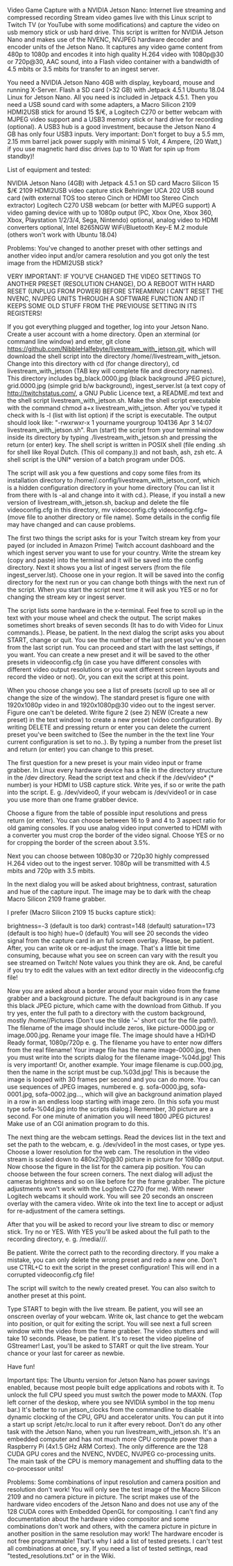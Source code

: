 Video Game Capture with a NVIDIA Jetson Nano: Internet live streaming and compressed recording
Stream video games live with this Linux script to Twitch TV (or YouTube with some modifications) and capture the video on usb memory stick or usb hard drive. This script is written for NVIDIA Jetson Nano and makes use of the NVENC, NVJPEG hardware decoder and encoder units of the Jetson Nano. It captures any video game content from 480p to 1080p and encodes it into high quality H.264 video with 1080p@30 or 720p@30, AAC sound, into a Flash video container with a bandwidth of 4.5 mbits or 3.5 mbits for transfer to an ingest server.

You need a NVIDIA Jetson Nano 4GB with display, keyboard, mouse and running X-Server. Flash a SD card (>32 GB) with Jetpack 4.5.1 Ubuntu 18.04 Linux for Jetson Nano. All you need is included in Jetpack 4.5.1. Then you need a USB sound card with some adapters, a Macro Silicon 2109 HDMI2USB stick for around 15 $/€, a Logitech C270 or better webcam with MJPEG video support and a USB3 memory stick or hard drive for recording (optional). A USB3 hub is a good investment, because the Jetson Nano 4 GB has only four USB3 inputs. Very important: Don't forget to buy a 5.5 mm, 2.15 mm barrel jack power supply with minimal 5 Volt, 4 Ampere, (20 Watt,) if you use magnetic hard disc drives (up to 10 Watt for spin up from standby)!

List of equipment and tested:

NVIDIA Jetson Nano (4GB) with Jetpack 4.5.1 on SD card
Macro Silicon 15 $/€ 2109 HDMI2USB video capture stick
Behringer UCA 202 USB sound card (with external TOS too stereo Cinch or HDMI too Stereo Cinch extractor)
Logitech C270 USB webcam (or better with MJPEG support)
A video gaming device with up to 1080p output (PC, Xbox One, Xbox 360, Xbox, Playstation 1/2/3/4, Sega, Nintendo)
optional, analog video to HDMI converters
optional, Intel 8265NGW WiFi/Bluetooth Key-E M.2 module (others won't work with Ubuntu 18.04)

Problems: You've changed to another preset with other settings and another video input and/or camera resolution and you got only the test image from the HDMI2USB stick?

VERY IMPORTANT: IF YOU'VE CHANGED THE VIDEO SETTINGS TO ANOTHER PRESET (RESOLUTION CHANGE), DO A REBOOT WITH HARD RESET (UNPLUG FROM POWER) BEFORE STREAMING! I CAN'T RESET THE NVENC, NVJPEG UNITS THROUGH A SOFTWARE FUNCTION AND IT KEEPS SOME OLD STUFF FROM THE PREVIOUSE SETTING IN ITS REGISTERS!


If you got everything plugged and together, log into your Jetson Nano. Create a user account with a home directory. Open an xterminal (or command line window) and enter, git clone https://github.com/NibbleHalfebyte/livestream_with_jetson.git, which will download the shell script into the directory /home/<your user name>/livestream_with_jetson. Change into this directory with cd (for change directory), cd livestream_with_jetson (TAB key will complete file and directory names). This directory includes bg_black.0000.jpg (black background JPEG picture), grid.0000.jpg (simple grid b/w background), ingest_server.lst (a text copy of http://twitchstatus.com/, a GNU Public Licence text, a README.md text and the shell script livestream_with_jetson.sh. Make the shell script executable with the command chmod a+x livestream_with_jetson. After you've typed it check with ls -l (list with list option) if the script is executable. The output should look like: "-rwxrwxr-x 1 yourname yourgroup 104136 Apr 3 14:07 livestream_with_jetson.sh". Run (start) the script from your terminal window inside its directory by typing ./livestream_with_jetson.sh and pressing the return (or enter) key. The shell script is written in POSIX shell (file ending .sh for shell like Royal Dutch. (This oil company.)) and not bash, ash, zsh etc. A shell script is the UNI* version of a batch program under DOS.

The script will ask you a few questions and copy some files from its installation directory to /home/<your username>/.config/livestream_with_jetson_conf, which is a hidden configuration directory in your home directory (You can list it from there with ls -al and change into it with cd.). Please, if you install a new version of livestream_with_jetson.sh, backup and delete the file videoconfig.cfg in this directory, mv videoconfig.cfg videoconfig.cfg~ (move file to another directory or file name). Some details in the config file may have changed and can cause problems.

The first two things the script asks for is your Twitch stream key from your payed (or included in Amazon Prime) Twitch account dashboard and the which ingest server you want to use for your country. Write the stream key (copy and paste) into the terminal and it will be saved into the config directory. Next it shows you a list of ingest servers (from the file ingest_server.lst). Choose one in your region. It will be saved into the config directory for the next run or you can change both things with the next run of the script. When you start the script next time it will ask you YES or no for changing the stream key or ingest server.

The script lists some hardware in the x-terminal. Feel free to scroll up in the text with your mouse wheel and check the output. The script makes sometimes short breaks of seven seconds (It has to do with Video for Linux commands.). Please, be patient. In the next dialog the script asks you about START, change or quit. You see the number of the last preset you've chosen from the last script run. You can proceed and start with the last settings, if you want. You can create a new preset and it will be saved to the other presets in videoconfig.cfg (in case you have different consoles with different video output resolutions or you want different screen layouts and record the video or not). Or, you can exit the script at this point.

When you choose change you see a list of presets (scroll up to see all or change the size of the window). The standard preset is figure one with 1920x1080p video in and 1920x1080p@30 video out to the ingest server. Figure one can't be deleted. Write figure 2 (see 2) NEW (Create a new preset) in the text window) to create a new preset (video configuration). By writing DELETE and pressing return or enter you can delete the current preset you've been switched to (See the number in the the text line Your current configuration is set to no..). By typing a number from the preset list and return (or enter) you can change to this preset.

The first question for a new preset is your main video input or frame grabber. In Linux every hardware device has a file in the directory structure in the /dev directory. Read the script text and check if the /dev/video* (* number) is your HDMI to USB capture stick. Write yes, if so or write the path into the script. E. g. /dev/video0, if your webcam is /dev/video1 or in case you use more than one frame grabber device.

Choose a figure from the table of possible input resolutions and press return (or enter). You can choose between 16 to 9 and 4 to 3 aspect ratio for old gaming consoles. If you use analog video input converted to HDMI with a converter you must crop the border of the video signal. Choose YES or no for cropping the border of the screen about 3.5%.

Next you can choose between 1080p30 or 720p30 highly compressed H.264 video out to the ingest server. 1080p will be transmitted with 4.5 mbits and 720p with 3.5 mbits.

In the next dialog you will be asked about brightness, contrast, saturation and hue of the capture input. The image may be to dark with the cheap Macro Silicon 2109 frame grabber.

I prefer (Macro Silicon 2109 15 bucks capture stick):

brightness=-3 (default is too dark)
contrast=148 (default)
saturation=173 (default is too high)
hue=0 (default)
You will see 20 seconds the video signal from the capture card in an full screen overlay. Please, be patient. After, you can write ok or re-adjust the image. That's a little bit time consuming, because what you see on screen can vary with the result you see streamed on Twitch! Note values you think they are ok. And, be careful if you try to edit the values with an text editor directly in the videoconfig.cfg file!

Now you are asked about a border around your main video from the frame grabber and a background picture. The default background is in any case this black JPEG picture, which came with the download from Github. If you try yes, enter the full path to a directory with the custom background, mostly /home/<your username>/Pictures (Don't use the tilde '~' short cut for the file path!). The filename of the image should include zeros, like picture-0000.jpg or image.000.jpg. Rename your image file. The image should have a HD/HD Ready format, 1080p/720p e. g. The filename you have to enter now differs from the real filename! Your image file has the name image-0000.jpg, then you must write into the scripts dialog for the filename image-%04d.jpg! This is very important! Or, another example. Your image filename is cup.000.jpg, then the name in the script must be cup.%03d.jpg! This is because the image is looped with 30 frames per second and you can do more. You can use sequences of JPEG images, numbered e. g. sofa-0000.jpg, sofa-0001.jpg, sofa-0002.jpg..., which will give an background animation played in a row in an endless loop starting with image zero. (In this sofa you must type sofa-%04d.jpg into the scripts dialog.) Remember, 30 picture are a second. For one minute of animation you will need 1800 JPEG pictures! Make use of an CGI animation program to do this.

The next thing are the webcam settings. Read the devices list in the text and set the path to the webcam, e. g. /dev/video1 in the most cases, or type yes. Choose a lower resolution for the web cam. The resolution in the video stream is scaled down to 480x270p@30 picture in picture for 1080p output. Now choose the figure in the list for the camera pip position. You can choose between the four screen corners. The next dialog will adjust the cameras brightness and so on like before for the frame grabber. The picture adjustments won't work with the Logitech C270 (for me). With newer Logitech webcams it should work. You will see 20 seconds an onscreen overlay with the camera video. Write ok into the text line to accept or adjust for re-adjustment of the camera settings.

After that you will be asked to record your live stream to disc or memory stick. Try no or YES. With YES you'll be asked about the full path to the recording directory, e. g. /media/<your username>/<your storage name>/<your storage directory>.

Be patient. Write the correct path to the recording directory. If you make a mistake, you can only delete the wrong preset and redo a new one. Don't use CTRL+C to exit the script in the preset configuration! This will end in a corrupted videoconfig.cfg file!

The script will switch to the newly created preset. You can also switch to another preset at this point.

Type START to begin with the live stream. Be patient, you will see an onscreen overlay of your webcam. Write ok, last chance to get the webcam into position, or quit for exiting the script. You will see next a full screen window with the video from the frame grabber. The video stutters and will take 10 seconds. Please, be patient. It's to reset the video pipeline of GStreamer! Last, you'll be asked to START or quit the live stream. Your chance or your last for career as newbie.

Have fun!

Important tips: The Ubuntu version for Jetson Nano has power savings enabled, because most people built edge applications and robots with it. To unlock the full CPU speed you must switch the power mode to MAXN. (Top left corner of the deskop, where you see NVIDIA symbol in the top menu bar.) It's better to run jetson_clocks from the commandline to disable dynamic clocking of the CPU, GPU and accelerator units. You can put it into a start up script /etc/rc.local to run it after every reboot. Don't do any other task with the Jetson Nano, when you run livestream_with_jetson.sh. It's an embedded computer and has not much more CPU compute power than a Raspberry Pi (4x1.5 GHz ARM Cortex). The only difference are the 128 CUDA GPU cores and the NVENC, NVDEC, NVJPEG co-processing units. The main task of the CPU is memory management and shuffling data to the co-processor units!

Problems: Some combinations of input resolution and camera position and resolution don't work! You will only see the test image of the Macro Silicon 2109 and no camera picture in picture. The script makes use of the hardware video encoders of the Jetson Nano and does not use any of the 128 CUDA cores with Embedded OpenGL for compositing. I can't find any documentation about the hardware video compositor and some combinations don't work and others, with the camera picture in picture in another position in the same resolution may work! The hardware encoder is not free programmable! That's why I add a list of tested presets. I can't test all combinations at once, sry. If you need a list of tested settings, read "tested_resolutions.txt" or in the Wiki.
